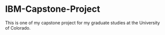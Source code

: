 # IBM-Capstone-Project
This is one of my capstone project for my graduate studies at the University of Colorado.
